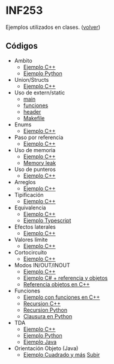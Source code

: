 # INF253
Ejemplos utilizados en clases. ([volver](https://wormaza.github.io/clases.utfsm/))

##  Códigos

* Ambito
  * [Ejemplo C++](inf253/001%20EJEMPLO_AMBITO_C++/ejemplo_ambito.cpp)
  * [Ejemplo Python](inf253/001%20EJEMPLO_AMBITO_PYTHON/ambitopython.py)
* Union/Structs 
  * [Ejemplo C++](inf253/002%20EJEMPLO_UNION_C++/ejemplo_union.cpp)
* Uso de extern/static
  * [main](inf253/003%20EJEMPLO_EXTERN_C++/externstatic.cpp)
  * [funciones](inf253/003%20EJEMPLO_EXTERN_C++/funciones.cpp)
  * [header](inf253/003%20EJEMPLO_EXTERN_C++/header.h)
  * [Makefile](inf253/003%20EJEMPLO_EXTERN_C++/Makefile) 
* Enums
  * [Ejemplo C++](inf253/004%20EJEMPLO_ENUMS_C++/ejemplo_enums.cpp)
* Paso por referencia
  * [Ejemplo C++](inf253/005%20EJEMPLO_PASO_REFERENCIA_C++/pasoporreferencia.cpp)
* Uso de memoria
  * [Ejemplo C++](inf253/006%20EJEMPLO_MEMORIA_C++/memorias.cpp)
  * [Memory leak](inf253/008%20EJEMPLO_MEMORY_LEAK_C++/memoryleak.cpp)
* Uso de punteros
  * [Ejemplo C++](inf253/007%20EJEMPLO_PUNTEROS_C++/punteros.cpp)
* Arreglos
  * [Ejemplo C++](inf253/009%20EJEMPLO_ARREGLOS_C++/ejemplo_arreglos.cpp)
* Tipificación
  * [Ejemplo C++](inf253/010%20EJEMPLO_TIPIFICACION_C++/ejemplo_tipificacion.cpp)
* Equivalencia
  * [Ejemplo C++](inf253/011%20EJEMPLO_EQUIVALENCIA_C++_TYPESCRIPT/equivalencia_structs.cpp)
  * [Ejemplo Typescript](inf253/011%20EJEMPLO_EQUIVALENCIA_C++_TYPESCRIPT/estructural.ts)
* Efectos laterales
  * [Ejemplo C++](inf253/012%20EJEMPLO_EFECTOS_LATERALES/ejemplo_efectos.cpp)
* Valores límite
  * [Ejemplo C++](inf253/013%20EJEMPLO_SOBREPASAR_VALORES/ejemplo_valores.cpp)
* Cortocircuito
  * [Ejemplo C++](inf253/014%20EJEMPLO_CORTOCIRCUITOS/ejemplo_circuitos.cpp)
* Modos IN/OUT/INOUT
  * [Ejemplo C++](inf253/015%20EJEMPLO_MODO_IN_OUT_INOUT/ejemplos_modos.cpp)
  * [Ejemplo C# + referencia y objetos](inf253/018%20EJEMPLO_LIGADO_C#/Program.cs)
  * [Referencia objetos en C++](inf253/020%20EJEMPLO_LIGADO_C++/ejemplo_objeto.cpp)
* Funciones
  * [Ejemplo con funciones en C++](inf253/016%20EJEMPLO_FUNCIONES/ejemplo_funcion.cpp)
  * [Recursion C++](inf253/017%20EJEMPLO_RECURSION/Factorial.cpp)
  * [Recursion Python](inf253/017%20EJEMPLO_RECURSION/Fibo.py)
  * [Clausura en Python](inf253/019%20EJEMPLO_CLAUSURA/ejemplo_clausura.py)
* TDA
  * [Ejemplo C++](inf253/022%20EJEMPLO_C++_TDA/ejemplo_objeto.cpp)
  * [Ejemplo Python](inf253/023%20EJEMPLO_PYTHON_TDA/ejemplo.py)
  * [Ejemplo Java](inf253/021%20EJEMPLO_JAVA_TDA/PuntoTDA/)
* Orientación Objeto (Java)
  * [Ejemplo Cuadrado y más](inf253/024%20EJEMPLO_JAVA_CUADRADO/CUADRADO/)
[Subir](#inf253)